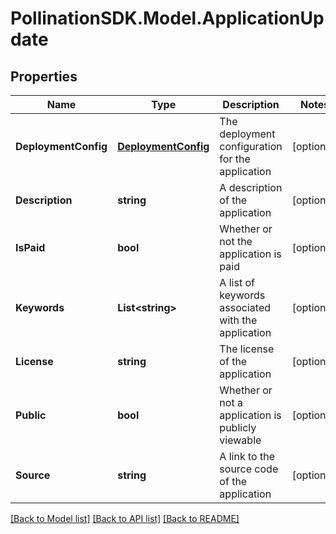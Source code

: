 
# PollinationSDK.Model.ApplicationUpdate

## Properties

Name | Type | Description | Notes
------------ | ------------- | ------------- | -------------
**DeploymentConfig** | [**DeploymentConfig**](DeploymentConfig.md) | The deployment configuration for the application | [optional] 
**Description** | **string** | A description of the application | [optional] 
**IsPaid** | **bool** | Whether or not the application is paid | [optional] 
**Keywords** | **List&lt;string&gt;** | A list of keywords associated with the application | [optional] 
**License** | **string** | The license of the application | [optional] 
**Public** | **bool** | Whether or not a application is publicly viewable | [optional] 
**Source** | **string** | A link to the source code of the application | [optional] 

[[Back to Model list]](../README.md#documentation-for-models)
[[Back to API list]](../README.md#documentation-for-api-endpoints)
[[Back to README]](../README.md)

